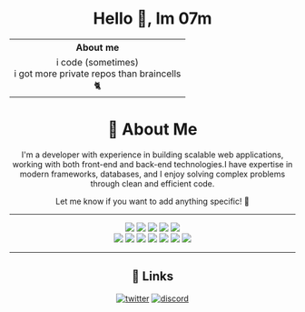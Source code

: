 <div align="center">

# Hello 👋, Im 07m

<div align="center">

<table border="0">
  <tr>
    <th colspan="2">About me</th>
  </tr>
  <tr>
    <td align="center">
      i code (sometimes)<br>
      i got more private repos than braincells<br>
      🐈
    </td>
  </tr>
</table>

</div>





# 🚀 About Me

I'm a developer with experience in building scalable web applications, working with both front-end and back-end technologies.I have expertise in modern frameworks, databases, and I enjoy solving complex problems through clean and efficient code.

Let me know if you want to add anything specific! 🚀

<hr>

<p align="center">
  <a href="https://en.wikipedia.org/wiki/C%2B%2B"><img src="https://ziadoua.github.io/m3-Markdown-Badges/badges/C++/c++3.svg" /></a>
  <a href="https://en.wikipedia.org/wiki/C_Sharp_(programming_language)"><img src="https://ziadoua.github.io/m3-Markdown-Badges/badges/CSharp/csharp3.svg" /></a>
  <a href="https://www.python.org/"><img src="https://ziadoua.github.io/m3-Markdown-Badges/badges/Python/python3.svg" /></a>
  <a href="https://developer.mozilla.org/en-US/docs/Web/JavaScript"><img src="https://ziadoua.github.io/m3-Markdown-Badges/badges/Javascript/javascript3.svg" /></a>
  <a href="https://nodejs.org/"><img src="https://ziadoua.github.io/m3-Markdown-Badges/badges/NodeJS/nodejs3.svg" /></a><br>
  <a href="https://developer.mozilla.org/en-US/docs/Web/HTML"><img src="https://ziadoua.github.io/m3-Markdown-Badges/badges/HTML/html3.svg" /></a>
  <a href="https://developer.mozilla.org/en-US/docs/Web/CSS"><img src="https://ziadoua.github.io/m3-Markdown-Badges/badges/CSS/css3.svg" /></a>
  <a href="https://www.java.com/"><img src="https://ziadoua.github.io/m3-Markdown-Badges/badges/PHP/php1.svg" /></a>
  <a href="https://www.java.com/"><img src="https://ziadoua.github.io/m3-Markdown-Badges/badges/Java/java2.svg" /></a>
  <a href="https://www.java.com/"><img src="https://ziadoua.github.io/m3-Markdown-Badges/badges/MySQL/mysql2.svg" /></a>
  <a href="https://www.java.com/"><img src="https://ziadoua.github.io/m3-Markdown-Badges/badges/npm/npm1.svg" /></a>
  <a href="https://www.java.com/"><img src="https://ziadoua.github.io/m3-Markdown-Badges/badges/Shell/shell1.svg" /></a>
</p>

<hr>

## 🔗 Links
[![twitter](https://img.shields.io/badge/vercel-000000?style=for-the-badge&logo=vercel&logoColor=white)](https://07m.vercel.app/)
[![discord](https://img.shields.io/badge/discord-4f5ae1?style=for-the-badge&logo=discord&logoColor=white)](https://discord.gg/bk9nHuSbDJ)

</div>
